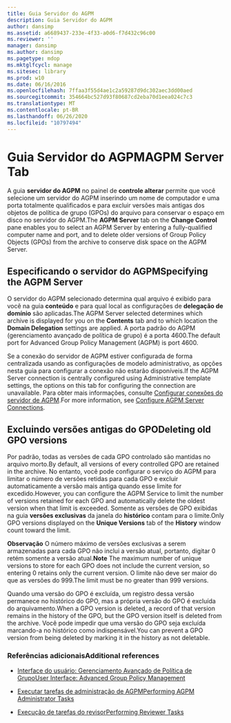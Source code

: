 ```yaml
---
title: Guia Servidor do AGPM
description: Guia Servidor do AGPM
author: dansimp
ms.assetid: a6689437-233e-4f33-a0d6-f7d432c96c00
ms.reviewer: ''
manager: dansimp
ms.author: dansimp
ms.pagetype: mdop
ms.mktglfcycl: manage
ms.sitesec: library
ms.prod: w10
ms.date: 06/16/2016
ms.openlocfilehash: 7ffaa3f55d4ae1c2a59287d9dc302aec3dd00aed
ms.sourcegitcommit: 354664bc527d93f80687cd2eba70d1eea024c7c3
ms.translationtype: MT
ms.contentlocale: pt-BR
ms.lasthandoff: 06/26/2020
ms.locfileid: "10797494"
---
```

# <span data-ttu-id="8ec78-103">Guia Servidor do AGPM</span><span class="sxs-lookup"><span data-stu-id="8ec78-103">AGPM Server Tab</span></span>


<span data-ttu-id="8ec78-104">A guia **servidor do AGPM** no painel de **controle alterar** permite que você selecione um servidor do AGPM inserindo um nome de computador e uma porta totalmente qualificados e para excluir versões mais antigas dos objetos de política de grupo (GPOs) do arquivo para conservar o espaço em disco no servidor do AGPM.</span><span class="sxs-lookup"><span data-stu-id="8ec78-104">The **AGPM Server** tab on the **Change Control** pane enables you to select an AGPM Server by entering a fully-qualified computer name and port, and to delete older versions of Group Policy Objects (GPOs) from the archive to conserve disk space on the AGPM Server.</span></span>

## <span data-ttu-id="8ec78-105">Especificando o servidor do AGPM</span><span class="sxs-lookup"><span data-stu-id="8ec78-105">Specifying the AGPM Server</span></span>


<span data-ttu-id="8ec78-106">O servidor do AGPM selecionado determina qual arquivo é exibido para você na guia **conteúdo** e para qual local as configurações de **delegação de domínio** são aplicadas.</span><span class="sxs-lookup"><span data-stu-id="8ec78-106">The AGPM Server selected determines which archive is displayed for you on the **Contents** tab and to which location the **Domain Delegation** settings are applied.</span></span> <span data-ttu-id="8ec78-107">A porta padrão do AGPM (gerenciamento avançado de política de grupo) é a porta 4600.</span><span class="sxs-lookup"><span data-stu-id="8ec78-107">The default port for Advanced Group Policy Management (AGPM) is port 4600.</span></span>

<span data-ttu-id="8ec78-108">Se a conexão do servidor de AGPM estiver configurada de forma centralizada usando as configurações de modelo administrativo, as opções nesta guia para configurar a conexão não estarão disponíveis.</span><span class="sxs-lookup"><span data-stu-id="8ec78-108">If the AGPM Server connection is centrally configured using Administrative template settings, the options on this tab for configuring the connection are unavailable.</span></span> <span data-ttu-id="8ec78-109">Para obter mais informações, consulte [Configurar conexões do servidor de AGPM](configure-agpm-server-connections-agpm40.md).</span><span class="sxs-lookup"><span data-stu-id="8ec78-109">For more information, see [Configure AGPM Server Connections](configure-agpm-server-connections-agpm40.md).</span></span>

## <span data-ttu-id="8ec78-110">Excluindo versões antigas do GPO</span><span class="sxs-lookup"><span data-stu-id="8ec78-110">Deleting old GPO versions</span></span>


<span data-ttu-id="8ec78-111">Por padrão, todas as versões de cada GPO controlado são mantidas no arquivo morto.</span><span class="sxs-lookup"><span data-stu-id="8ec78-111">By default, all versions of every controlled GPO are retained in the archive.</span></span> <span data-ttu-id="8ec78-112">No entanto, você pode configurar o serviço do AGPM para limitar o número de versões retidas para cada GPO e excluir automaticamente a versão mais antiga quando esse limite for excedido.</span><span class="sxs-lookup"><span data-stu-id="8ec78-112">However, you can configure the AGPM Service to limit the number of versions retained for each GPO and automatically delete the oldest version when that limit is exceeded.</span></span> <span data-ttu-id="8ec78-113">Somente as versões de GPO exibidas na guia **versões exclusivas** da janela do **histórico** contam para o limite.</span><span class="sxs-lookup"><span data-stu-id="8ec78-113">Only GPO versions displayed on the **Unique Versions** tab of the **History** window count toward the limit.</span></span>

<span data-ttu-id="8ec78-114">**Observação**  O número máximo de versões exclusivas a serem armazenadas para cada GPO não inclui a versão atual, portanto, digitar 0 retém somente a versão atual.</span><span class="sxs-lookup"><span data-stu-id="8ec78-114">**Note** The maximum number of unique versions to store for each GPO does not include the current version, so entering 0 retains only the current version.</span></span> <span data-ttu-id="8ec78-115">O limite não deve ser maior do que as versões do 999.</span><span class="sxs-lookup"><span data-stu-id="8ec78-115">The limit must be no greater than 999 versions.</span></span>

<span data-ttu-id="8ec78-116">Quando uma versão do GPO é excluída, um registro dessa versão permanece no histórico do GPO, mas a própria versão do GPO é excluída do arquivamento.</span><span class="sxs-lookup"><span data-stu-id="8ec78-116">When a GPO version is deleted, a record of that version remains in the history of the GPO, but the GPO version itself is deleted from the archive.</span></span> <span data-ttu-id="8ec78-117">Você pode impedir que uma versão do GPO seja excluída marcando-a no histórico como indispensável.</span><span class="sxs-lookup"><span data-stu-id="8ec78-117">You can prevent a GPO version from being deleted by marking it in the history as not deletable.</span></span>

 

### <span data-ttu-id="8ec78-118">Referências adicionais</span><span class="sxs-lookup"><span data-stu-id="8ec78-118">Additional references</span></span>

-   [<span data-ttu-id="8ec78-119">Interface do usuário: Gerenciamento Avançado de Política de Grupo</span><span class="sxs-lookup"><span data-stu-id="8ec78-119">User Interface: Advanced Group Policy Management</span></span>](user-interface-advanced-group-policy-management-agpm40.md)

-   [<span data-ttu-id="8ec78-120">Executar tarefas de administração de AGPM</span><span class="sxs-lookup"><span data-stu-id="8ec78-120">Performing AGPM Administrator Tasks</span></span>](performing-agpm-administrator-tasks-agpm40.md)

-   [<span data-ttu-id="8ec78-121">Execução de tarefas do revisor</span><span class="sxs-lookup"><span data-stu-id="8ec78-121">Performing Reviewer Tasks</span></span>](performing-reviewer-tasks-agpm40.md)

 

 






